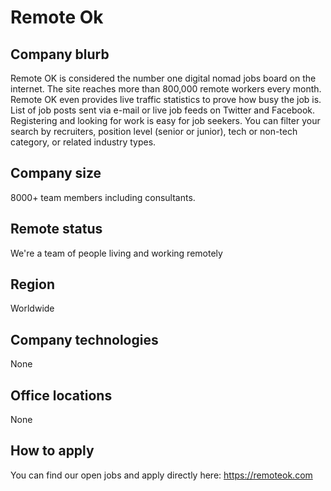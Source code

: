# Remote Ok

## Company blurb

Remote OK is considered the number one digital nomad jobs board on the internet. The site reaches more than 800,000 remote workers every month. Remote OK even provides live traffic statistics to prove how busy the job is. List of job posts sent via e-mail or live job feeds on Twitter and Facebook. Registering and looking for work is easy for job seekers. You can filter your search by recruiters, position level (senior or junior), tech or non-tech category, or related industry types.

## Company size

8000+ team members including consultants.

## Remote status

We're a team of people living and working remotely

## Region

Worldwide

## Company technologies

None

## Office locations

None

## How to apply

You can find our open jobs and apply directly here: https://remoteok.com
